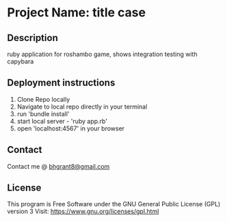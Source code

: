 # Project Name: title case

## Description

ruby application for roshambo game, shows integration testing with capybara 

## Deployment instructions
  1. Clone Repo locally
  2. Navigate to local repo directly in your terminal
  3. run 'bundle install'
  4. start local server - 'ruby app.rb'
  5. open 'localhost:4567' in your browser
## Contact
  Contact me @ <a href="mailto:bhgrant@gmail.com">bhgrant8@gmail.com</a><br>

## License
  This program is Free Software under the GNU General Public License (GPL) version 3
  Visit: https://www.gnu.org/licenses/gpl.html
